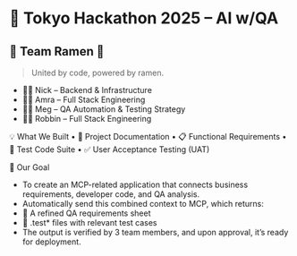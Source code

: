 # 🧠 Tokyo Hackathon 2025 – AI w/QA

## 👥 Team Ramen 🍜

> United by code, powered by ramen.

- 👨‍💻 Nick – Backend & Infrastructure
- 👨‍💻 Amra – Full Stack Engineering
- 👩‍🔬 Meg – QA Automation & Testing Strategy
- 👨‍💻 Robbin – Full Stack Engineering

💡 What We Built
• 📄 Project Documentation
• 📋 Functional Requirements
• 🧪 Test Code Suite
• ✅ User Acceptance Testing (UAT)

🎯 Our Goal

- To create an MCP-related application that connects business requirements, developer code, and QA analysis.
- Automatically send this combined context to MCP, which returns:
- 🧾 A refined QA requirements sheet
- 🧪 .test\* files with relevant test cases
- The output is verified by 3 team members, and upon approval, it’s ready for deployment.
